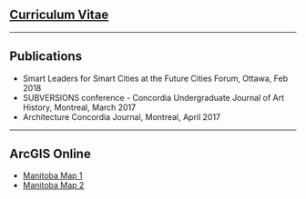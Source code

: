 ## [Curriculum Vitae](https://domcamps.com/assets/cv.pdf)
---
## Publications

- Smart Leaders for Smart Cities at the Future Cities Forum, Ottawa, Feb 2018
- SUBVERSIONS conference - Concordia Undergraduate Journal of Art History, Montreal, March 2017
- Architecture Concordia Journal, Montreal, April 2017

---
## ArcGIS Online

- [Manitoba Map 1](https://domcamps.com/arcgis/map1.html)
- [Manitoba Map 2](https://domcamps.com/arcgis/map1.html)

